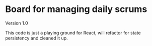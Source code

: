 # Board for managing daily scrums

Version 1.0

This code is just a playing ground for React, will refactor for state persistency and cleaned it up.
